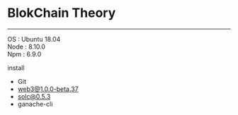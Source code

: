 # BlokChain Theory
<hr>
OS : Ubuntu 18.04<br>
Node : 8.10.0<br>
Npm : 6.9.0<br>

install
- Git
- web3@1.0.0-beta.37
- solc@0.5.3
- ganache-cli
